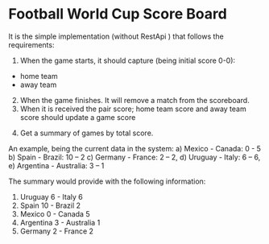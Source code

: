 # Football World Cup Score Board

It is the simple implementation (without RestApi ) that follows the requirements:

1) When the game starts, it should capture (being initial score 0-0):
  * home team 
  * away team 
2) When the game finishes. It will remove a match from the scoreboard.
3) When it is received the pair score; home team score and away team score should update a game      score
4. Get a summary of games by total score.

An example, being the current data in the system:
  a) Mexico - Canada: 0 - 5
  b) Spain - Brazil: 10 – 2
  c) Germany - France: 2 – 2,
  d) Uruguay - Italy: 6 – 6,
  e) Argentina - Australia: 3 – 1

The summary would provide with the following information:
 1. Uruguay 6 - Italy 6 
 2. Spain 10 - Brazil 2 
 3. Mexico 0 - Canada 5 
 4. Argentina 3 - Australia 1
 5. Germany 2 - France 2
